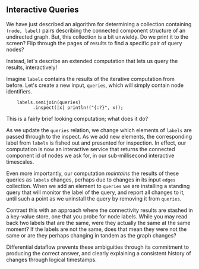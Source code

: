 ## Interactive Queries

We have just described an algorithm for determining a collection containing `(node, label)` pairs describing the connected component structure of an undirected graph. But, this collection is a bit unwieldy. Do we print it to the screen? Flip through the pages of results to find a specific pair of query nodes?

Instead, let's describe an extended computation that lets us query the results, interactively!

Imagine `labels` contains the results of the iterative computation from before. Let's create a new input, `queries`, which will simply contain node identifiers.

```rust,no_run
    labels.semijoin(queries)
          .inspect(|x| println!("{:?}", x));
```

This is a fairly brief looking computation; what does it do?

As we update the `queries` relation, we change which elements of `labels` are passed through to the inspect. As we add new elements, the corresponding label from `labels` is fished out and presented for inspection. In effect, our computation is now an interactive service that returns the connected component id of nodes we ask for, in our sub-millisecond interactive timescales.

Even more importantly, our computation *maintains* the results of these queries as `labels` changes, perhaps due to changes in its input `edges` collection. When we add an element to `queries` we are installing a standing query that will monitor the label of the query, and report all changes to it, until such a point as we uninstall the query by removing it from `queries`.

Contrast this with an approach where the connectivity results are stashed in a key-value store, one that you probe for node labels. While you may read back two labels that are the same, were they actually the same at the same moment? If the labels are not the same, does that mean they were not the same or are they perhaps changing in tandem as the graph changes?

Differential dataflow prevents these ambiguities through its commitment to producing the correct answer, and clearly explaining a consistent history of changes through logical timestamps.
